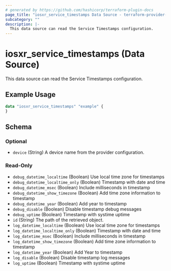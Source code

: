 ```yaml
---
# generated by https://github.com/hashicorp/terraform-plugin-docs
page_title: "iosxr_service_timestamps Data Source - terraform-provider-iosxr"
subcategory: ""
description: |-
  This data source can read the Service Timestamps configuration.
---
```


# iosxr_service_timestamps (Data Source)

This data source can read the Service Timestamps configuration.

## Example Usage

```terraform
data "iosxr_service_timestamps" "example" {
}
```

<!-- schema generated by tfplugindocs -->
## Schema

### Optional

- `device` (String) A device name from the provider configuration.

### Read-Only

- `debug_datetime_localtime` (Boolean) Use local time zone for timestamps
- `debug_datetime_localtime_only` (Boolean) Timestamp with date and time
- `debug_datetime_msec` (Boolean) Include milliseconds in timestamp
- `debug_datetime_show_timezone` (Boolean) Add time zone information to timestamp
- `debug_datetime_year` (Boolean) Add year to timestamp
- `debug_disable` (Boolean) Disable timestamp debug messages
- `debug_uptime` (Boolean) Timestamp with systime uptime
- `id` (String) The path of the retrieved object.
- `log_datetime_localtime` (Boolean) Use local time zone for timestamps
- `log_datetime_localtime_only` (Boolean) Timestamp with date and time
- `log_datetime_msec` (Boolean) Include milliseconds in timestamp
- `log_datetime_show_timezone` (Boolean) Add time zone information to timestamp
- `log_datetime_year` (Boolean) Add Year to timestamp
- `log_disable` (Boolean) Disable timestamp log messages
- `log_uptime` (Boolean) Timestamp with systime uptime
